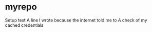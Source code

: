 # myrepo
Setup test
A line I wrote because the internet told me to
A check of my cached credentials
